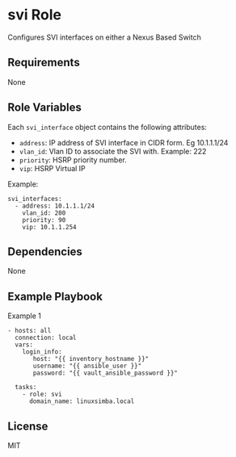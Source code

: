 svi Role
=========

Configures SVI interfaces on either a Nexus Based Switch


Requirements
------------

None

Role Variables
--------------

Each ``svi_interface`` object contains the following attributes:

* ``address``: IP address of SVI interface in CIDR form. Eg 10.1.1.1/24
* ``vlan_id``: Vlan ID to associate the SVI with. Example: 222
* ``priority``: HSRP priority number.
* ``vip``: HSRP Virtual IP

Example:

```
svi_interfaces:
  - address: 10.1.1.1/24
    vlan_id: 200
    priority: 90
    vip: 10.1.1.254
```

Dependencies
------------

None

Example Playbook
----------------


Example 1

```
- hosts: all
  connection: local
  vars:
    login_info:
       host: "{{ inventory_hostname }}"
       username: "{{ ansible_user }}"
       password: "{{ vault_ansible_password }}"

  tasks:
    - role: svi
      domain_name: linuxsimba.local

```

License
-------
MIT


